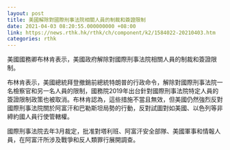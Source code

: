 ```yaml
---
layout: post
title: 美國解除對國際刑事法院相關人員的制裁和簽證限制
date: 2021-04-03 08:20:55.000000000 +08:00
link: https://news.rthk.hk/rthk/ch/component/k2/1584022-20210403.htm
categories: rthk
---
```


美國國務卿布林肯表示，美國政府解除對國際刑事法院相關人員的制裁和簽證限制。

布林肯表示，美國總統拜登撤銷前總統特朗普的行政命令，解除對國際刑事法院一名檢察官和另一名人員的限制，國務院2019年出台針對國際刑事法院特定人員的簽證限制政策也被取消。布林肯認為，這些措施不當且無效，但美國仍然強烈反對國際刑事法院關於阿富汗和巴勒斯坦局勢的行動，反對試圖對如美國、以色列等非締約國人員行使管轄權。

國際刑事法院去年3月裁定，批准對塔利班、阿富汗安全部隊、美國軍事和情報人員，在阿富汗所涉及戰爭和反人類罪行展開調查。
